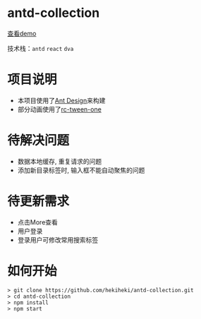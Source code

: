 # antd-collection 

[查看demo](http://www.hekibun.com/collection)

技术栈：`antd` `react` `dva`

# 项目说明

* 本项目使用了[Ant Design](https://ant.design/index-cn)来构建
* 部分动画使用了[rc-tween-one](https://motion.ant.design/api/tween-one)

# 待解决问题

* 数据本地缓存, 重复请求的问题
* 添加新目录标签时, 输入框不能自动聚焦的问题

# 待更新需求

* 点击More查看
* 用户登录
* 登录用户可修改常用搜索标签

# 如何开始

	> git clone https://github.com/hekiheki/antd-collection.git  
	> cd antd-collection  
	> npm install  
	> npm start
